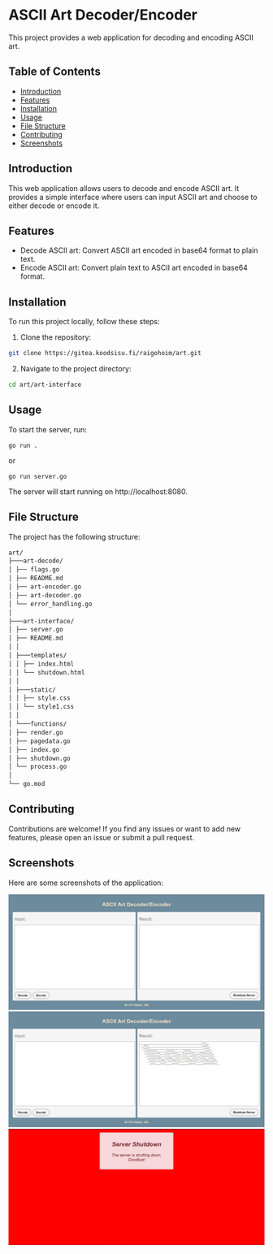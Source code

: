 # ASCII Art Decoder/Encoder

This project provides a web application for decoding and encoding ASCII art.

## Table of Contents

- [Introduction](#introduction)
- [Features](#features)
- [Installation](#installation)
- [Usage](#usage)
- [File Structure](#file-structure)
- [Contributing](#contributing)
- [Screenshots](#screenshots)

## Introduction

This web application allows users to decode and encode ASCII art. It provides a simple interface where users can input ASCII art and choose to either decode or encode it.

## Features

- Decode ASCII art: Convert ASCII art encoded in base64 format to plain text.
- Encode ASCII art: Convert plain text to ASCII art encoded in base64 format.

## Installation

To run this project locally, follow these steps:

1. Clone the repository:

```bash
git clone https://gitea.koodsisu.fi/raigohoim/art.git
```

2. Navigate to the project directory:

```bash
cd art/art-interface
```

## Usage

To start the server, run:

```
go run .
```

or

```
go run server.go
```

The server will start running on http://localhost:8080.

## File Structure

The project has the following structure:

```markdown
art/
├───art-decode/
│ ├── flags.go
│ ├── README.md
│ ├── art-encoder.go
│ ├── art-decoder.go
│ └── error_handling.go
│
├───art-interface/
│ ├── server.go
│ ├── README.md
│ │
│ ├───templates/
│ │ ├── index.html
│ │ └── shutdown.html
│ │
│ ├───static/
│ │ ├── style.css
│ │ └── style1.css
│ │
│ └───functions/
│ ├── render.go
│ ├── pagedata.go
│ ├── index.go
│ ├── shutdown.go
│ └── process.go
│
└── go.mod
```

## Contributing

Contributions are welcome! If you find any issues or want to add new features, please open an issue or submit a pull request.

## Screenshots

Here are some screenshots of the application:

![Screenshot 1](/art-interface/static/screenshots/webpage.jpg)
![Screenshot 2](/art-interface/static/screenshots/kood.jpg)
![Screenshot 3](/art-interface/static/screenshots/shutdown.jpg)
